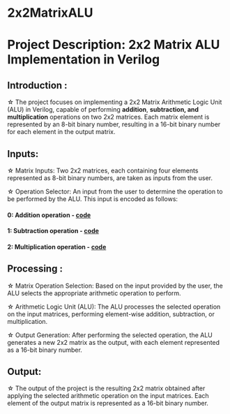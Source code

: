 # 2x2MatrixALU

# Project Description: 2x2 Matrix ALU Implementation in Verilog

## Introduction :

☆ The project focuses on implementing a 2x2 Matrix Arithmetic Logic Unit (ALU) in Verilog, capable of performing **addition**, **subtraction, and multiplication** operations on two 2x2 matrices. Each matrix element is represented by an 8-bit binary number, resulting in a 16-bit binary number for each element in the output matrix.

## Inputs: 

☆ Matrix Inputs: Two 2x2 matrices, each containing four elements represented as 8-bit binary numbers, are taken as inputs from the user.

☆ Operation Selector: An input from the user to determine the operation to be performed by the ALU. This input is encoded as follows:

#### 0: Addition operation - [code]()
#### 1: Subtraction operation - [code]()
#### 2: Multiplication operation - [code]()

## Processing :

☆ Matrix Operation Selection: Based on the input provided by the user, the ALU selects the appropriate arithmetic operation to perform.

☆ Arithmetic Logic Unit (ALU): The ALU processes the selected operation on the input matrices, performing element-wise addition, subtraction, or multiplication.

☆ Output Generation: After performing the selected operation, the ALU generates a new 2x2 matrix as the output, with each element represented as a 16-bit binary number.

## Output: 
☆ The output of the project is the resulting 2x2 matrix obtained after applying the selected arithmetic operation on the input matrices. Each element of the output matrix is represented as a 16-bit binary number.